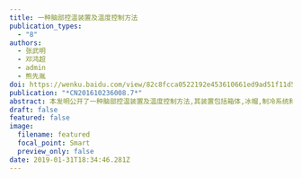 ```yaml
---
title: 一种脑部控温装置及温度控制方法
publication_types:
  - "8"
authors:
  - 张武明
  - 邓鸿超
  - admin
  - 熊先胤
doi: https://wenku.baidu.com/view/82c8fcca0522192e453610661ed9ad51f11d549d?fr=xueshu
publication: "*CN201610236008.7*"
abstract: 本发明公开了一种脑部控温装置及温度控制方法,其装置包括箱体,冰帽,制冷系统和控制系统,所述制冷系统包括冷却水箱,半导体制冷片,散热片,冷却水泵和流量计,所述控制系统包含单片机电路,控制面板以及若干个温度探头;冷却水箱的输出端通过导管连接冰帽的输入端,冷却水箱的输入端通过导管连接冰帽的输出端,冷却水泵和流量计都串联在导管上,半导体制冷片的冷端与冷却水箱紧贴,热端与散热片紧贴.通过调整半导体制冷片的制热功率来改变冷却水温度,进而控制患者脑部温度.本方案适用于医学颅脑降温领域.
draft: false
featured: false
image:
  filename: featured
  focal_point: Smart
  preview_only: false
date: 2019-01-31T18:34:46.281Z
---
```


